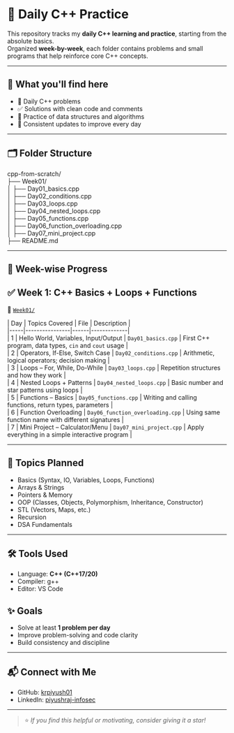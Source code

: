 # 🧠 Daily C++ Practice

This repository tracks my **daily C++ learning and practice**, starting from the absolute basics.  
Organized **week-by-week**, each folder contains problems and small programs that help reinforce core C++ concepts.

---

## 📌 What you'll find here

- 📅 Daily C++ problems
- ✅ Solutions with clean code and comments
- 🧠 Practice of data structures and algorithms
- 🔄 Consistent updates to improve every day

---

## 🗂️ Folder Structure
cpp-from-scratch/<br>
├── Week01/<br>
│ ├── Day01_basics.cpp<br>
│ ├── Day02_conditions.cpp<br>
│ ├── Day03_loops.cpp<br>
│ ├── Day04_nested_loops.cpp<br>
│ ├── Day05_functions.cpp<br>
│ ├── Day06_function_overloading.cpp<br>
│ ├── Day07_mini_project.cpp<br>
├── README.md<br>


---

## 📅 Week-wise Progress<br>

## ✅ Week 1: C++ Basics + Loops + Functions<br>

📁 [`Week01/`](./Week01)<br>

| Day | Topics Covered | File | Description |<br>
|-----|----------------|------|-------------|<br>
| 1   | Hello World, Variables, Input/Output | `Day01_basics.cpp` | First C++ program, data types, `cin` and `cout` usage |<br>
| 2   | Operators, If-Else, Switch Case | `Day02_conditions.cpp` | Arithmetic, logical operators; decision making |<br>
| 3   | Loops – For, While, Do-While | `Day03_loops.cpp` | Repetition structures and how they work |<br>
| 4   | Nested Loops + Patterns | `Day04_nested_loops.cpp` | Basic number and star patterns using loops |<br>
| 5   | Functions – Basics | `Day05_functions.cpp` | Writing and calling functions, return types, parameters |<br>
| 6   | Function Overloading | `Day06_function_overloading.cpp` | Using same function name with different signatures |<br>
| 7   | Mini Project – Calculator/Menu | `Day07_mini_project.cpp` | Apply everything in a simple interactive program |<br>


---
## 🧠 Topics Planned<br>

- Basics (Syntax, IO, Variables, Loops, Functions)<br>
- Arrays & Strings<br>
- Pointers & Memory<br>
- OOP (Classes, Objects, Polymorphism, Inheritance, Constructor)<br>
- STL (Vectors, Maps, etc.)<br>
- Recursion<br>
- DSA Fundamentals<br>

---
## 🛠 Tools Used<br>

- Language: **C++ (C++17/20)**<br>
- Compiler: g++<br>
- Editor: VS Code <br>

## ✨ Goals<br>

- Solve at least **1 problem per day**<br>
- Improve problem-solving and code clarity<br>
- Build consistency and discipline<br>

---

## 📬 Connect with Me<br>

- GitHub: [krpiyush01](https://leetcode.com/u/krpiyush01/)<br>
- LinkedIn: [piyushraj-infosec](https://www.linkedin.com/in/piyushraj-infosec/)<br>

---

> ⭐ *If you find this helpful or motivating, consider giving it a star!*<br>



